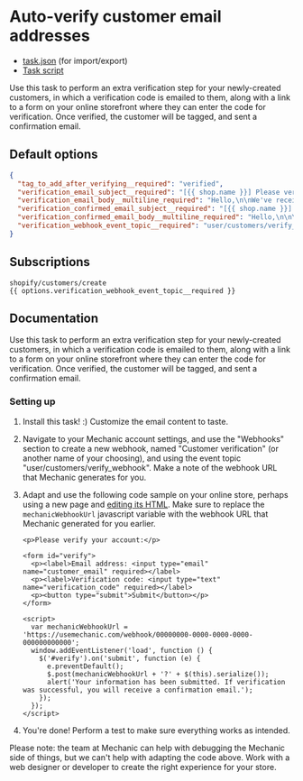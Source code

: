 # Auto-verify customer email addresses

* [task.json](../../tasks/auto-verify-customer-email-addresses.json) (for import/export)
* [Task script](./script.liquid)

Use this task to perform an extra verification step for your newly-created customers, in which a verification code is emailed to them, along with a link to a form on your online storefront where they can enter the code for verification. Once verified, the customer will be tagged, and sent a confirmation email.

## Default options

```json
{
  "tag_to_add_after_verifying__required": "verified",
  "verification_email_subject__required": "[{{ shop.name }}] Please verify your account",
  "verification_email_body__multiline_required": "Hello,\n\nWe've received your registration, but we need you to verify your email address before continuing.\n\nPlease visit https://example.com/pages/verify, and submit the verification code VERIFICATION_CODE.\n\nIf you have any questions, please reply to this email.\n\nThanks,\n{{ shop.name }}",
  "verification_confirmed_email_subject__required": "[{{ shop.name }}] Your account has been confirmed",
  "verification_confirmed_email_body__multiline_required": "Hello,\n\nYour account has been successfully verified. Thank you!\n\nCheers,\n{{ shop.name }}",
  "verification_webhook_event_topic__required": "user/customers/verify_webhook"
}
```

## Subscriptions

```liquid
shopify/customers/create
{{ options.verification_webhook_event_topic__required }}
```

## Documentation

Use this task to perform an extra verification step for your newly-created customers, in which a verification code is emailed to them, along with a link to a form on your online storefront where they can enter the code for verification. Once verified, the customer will be tagged, and sent a confirmation email.

### Setting up

1.  Install this task! :) Customize the email content to taste.
2.  Navigate to your Mechanic account settings, and use the "Webhooks" section to create a new webhook, named "Customer verification" (or another name of your choosing), and using the event topic "user/customers/verify_webhook". Make a note of the webhook URL that Mechanic generates for you.
3.  Adapt and use the following code sample on your online store, perhaps using a new page and [editing its HTML](https://help.shopify.com/en/manual/sell-online/online-store/pages#add-content-to-a-webpage). Make sure to replace the `mechanicWebhookUrl` javascript variable with the webhook URL that Mechanic generated for you earlier.

    ```
    <p>Please verify your account:</p>

    <form id="verify">
      <p><label>Email address: <input type="email" name="customer_email" required></label>
      <p><label>Verification code: <input type="text" name="verification_code" required></label>
      <p><button type="submit">Submit</button></p>
    </form>

    <script>
      var mechanicWebhookUrl = 'https://usemechanic.com/webhook/00000000-0000-0000-0000-000000000000';
      window.addEventListener('load', function () {
        $('#verify').on('submit', function (e) {
          e.preventDefault();
          $.post(mechanicWebhookUrl + '?' + $(this).serialize());
          alert('Your information has been submitted. If verification was successful, you will receive a confirmation email.');
        });
      });
    </script>
    ```
4. You're done! Perform a test to make sure everything works as intended.

Please note: the team at Mechanic can help with debugging the Mechanic side of things, but we can't help with adapting the code above. Work with a web designer or developer to create the right experience for your store.
